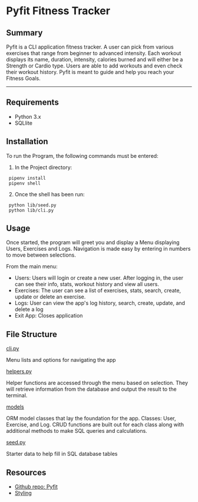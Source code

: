 # Pyfit Fitness Tracker

## Summary

Pyfit is a CLI application fitness tracker. A user can pick from various exercises that range from beginner to advanced intensity. Each workout displays its name, duration, intensity, calories burned and will either be a Strength or Cardio type. Users are able to add workouts and even check their workout history. Pyfit is meant to guide and help you reach your Fitness Goals. 

---

## Requirements

- Python 3.x 
- SQLlite

## Installation

To run the Program, the following commands must be entered:  

1. In the Project directory:
```
 pipenv install 
 pipenv shell    
```
2. Once the shell has been run: 
```
 python lib/seed.py 
 python lib/cli.py 
```
## Usage  
Once started, the program will greet you and display a Menu displaying Users, Exercises and Logs. Navigation is made easy by entering in numbers to move between selections.

From the main menu:
- Users: Users will login or create a new user. After logging in, the user can see their info, stats, workout history and view all users.
- Exercises: The user can see a list of exercises, stats, search, create, update or delete an exercise.
- Logs: User can view the app's log history, search, create, update, and delete a log
- Exit App: Closes application

## File Structure

[cli.py](https://github.com/axb052a/P3---Python-Project-/blob/main/lib/cli.py)

Menu lists and options for navigating the app

[helpers.py](https://github.com/axb052a/P3---Python-Project-/blob/main/lib/helpers.py)

Helper functions are accessed through the menu based on selection. They will retrieve information from the database and output the result to the terminal.

[models](https://github.com/axb052a/P3---Python-Project-/tree/main/lib/models)

ORM model classes that lay the foundation for the app. Classes: User, Exercise, and Log. CRUD functions are built out for each class along with additional methods to make SQL queries and calculations.

[seed.py](https://github.com/axb052a/P3---Python-Project-/blob/main/lib/seed.py)

Starter data to help fill in SQL database tables

## Resources

- [Github repo: Pyfit](https://github.com/axb052a/P3---Python-Project-)
- [Styling](https://sparkbyexamples.com/python/print-colored-text-to-the-terminal-in-python/)
